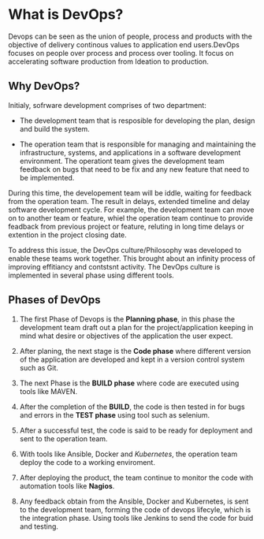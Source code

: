 # What is DevOps?

Devops can be seen as the union of people, process and products with the objective of delivery continous values to application end users.DevOps focuses  on people over process and process over tooling. It focus on accelerating software production from Ideation to production.

## Why DevOps?

 Initialy, sofrware development comprises of two department:

- The development team that is resposible for developing the plan, design and build the system. 
  
- The operation team that is responsible for managing and maintaining the infrastructure, systems, and applications in a software development environment. The operationt team gives the development team feedback on bugs that need to be fix and any new feature that need to be implemented.
  
During this time, the developement team will be iddle, waiting for feedback from the operation team. The result in delays, extended timeline and delay software development cycle. For example, the development team can move on to another team or feature, whiel the operation team continue to provide feadback from previous project or feature, reluting in long time delays or extention in the project closing date. 

To address this issue, the DevOps culture/Philosophy was developed to enable these teams work together. This brought about an infinity process of improving effitiancy and contstsnt activity.
The DevOps culture is implemented in several phase using different tools.

## Phases of DevOps

1. The first Phase of  Devops is the **Planning phase**, in this phase the development team draft out a plan for the project/application keeping in mind what  desire or objectives  of the application the user expect.

2. After planing, the next stage is the **Code phase** where different version of the application are developed and kept in a version control system such as Git. 
3. The next Phase is the **BUILD phase** where code are executed using tools like MAVEN.
4. After the completion of the **BUILD**, the code is then tested in for bugs and errors in the **TEST phase** using tool such as selenium.
5. After a successful test, the code is said to be ready for deployment and sent to the operation team.  
6. With   tools like Ansible, Docker and *Kubernetes*, the operation team deploy the code to a working enviroment. 
7. After deploying the product, the team continue to monitor the code  with automation tools like **Nagios**. 
8. Any feedback obtain from the Ansible, Docker and Kubernetes, is sent to the development team, forming the code of devops lifecyle, which is the integration phase. Using tools like Jenkins to send the code for buid and testing. 